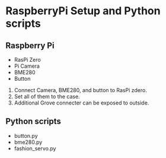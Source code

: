 # RaspberryPi Setup and Python scripts

## Raspberry Pi
- RasPi Zero
- Pi Camera
- BME280
- Button

1. Connect Camera, BME280, and button to RasPi zdero.
2. Set all of them to the case.
3. Additional Grove connecter can be exposed to outside.

## Python scripts

- button.py
- bme280.py
- fashion_servo.py

